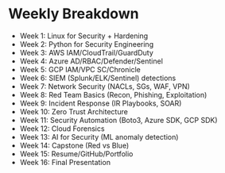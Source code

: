 # Weekly Breakdown
- Week 1: Linux for Security + Hardening
- Week 2: Python for Security Engineering
- Week 3: AWS IAM/CloudTrail/GuardDuty
- Week 4: Azure AD/RBAC/Defender/Sentinel
- Week 5: GCP IAM/VPC SC/Chronicle
- Week 6: SIEM (Splunk/ELK/Sentinel) detections
- Week 7: Network Security (NACLs, SGs, WAF, VPN)
- Week 8: Red Team Basics (Recon, Phishing, Exploitation)
- Week 9: Incident Response (IR Playbooks, SOAR)
- Week 10: Zero Trust Architecture
- Week 11: Security Automation (Boto3, Azure SDK, GCP SDK)
- Week 12: Cloud Forensics
- Week 13: AI for Security (ML anomaly detection)
- Week 14: Capstone (Red vs Blue)
- Week 15: Resume/GitHub/Portfolio
- Week 16: Final Presentation
